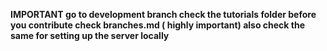 **IMPORTANT
go to development branch
check the tutorials folder before you contribute
check branches.md ( highly important) 
also check the same for setting up the server locally**
